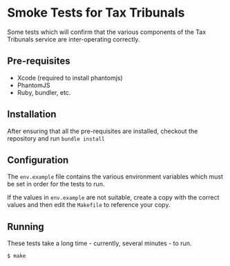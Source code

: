 # Smoke Tests for Tax Tribunals

Some tests which will confirm that the various components of the Tax Tribunals service
are inter-operating correctly.

## Pre-requisites

* Xcode (required to install phantomjs)
* PhantomJS
* Ruby, bundler, etc.

## Installation

After ensuring that all the pre-requisites are installed, checkout the repository and run `bundle install`

## Configuration

The `env.example` file contains the various environment variables which must be set in order for the
tests to run.

If the values in `env.example` are not suitable, create a copy with the correct values and then
edit the `Makefile` to reference your copy.

## Running

These tests take a long time - currently, several minutes - to run.

    $ make

